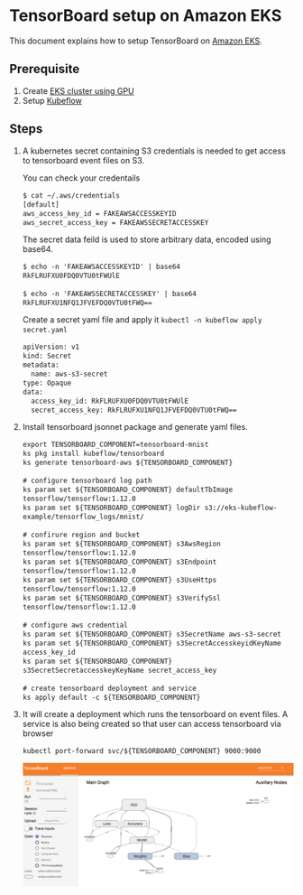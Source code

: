 # TensorBoard setup on Amazon EKS 
This document explains how to setup TensorBoard on [Amazon EKS](https://aws.amazon.com/eks/).

## Prerequisite
1. Create [EKS cluster using GPU](eks-gpu.md)
2. Setup [Kubeflow](kubeflow.md)

## Steps 

1. A kubernetes secret containing S3 credentials is needed to get access to tensorboard event files on S3. 
  
   You can check your credentails
   ```
   $ cat ~/.aws/credentials
   [default]
   aws_access_key_id = FAKEAWSACCESSKEYID
   aws_secret_access_key = FAKEAWSSECRETACCESSKEY
   ```
   The secret data feild is used to store arbitrary data, encoded using base64.

   ```
   $ echo -n 'FAKEAWSACCESSKEYID' | base64
   RkFLRUFXU0FDQ0VTU0tFWUlE
  
   $ echo -n 'FAKEAWSSECRETACCESSKEY' | base64
   RkFLRUFXU1NFQ1JFVEFDQ0VTU0tFWQ==
   ```

   Create a secret yaml file and apply it `kubectl -n kubeflow apply secret.yaml`

   ```
   apiVersion: v1
   kind: Secret
   metadata:
     name: aws-s3-secret
   type: Opaque
   data:
     access_key_id: RkFLRUFXU0FDQ0VTU0tFWUlE
     secret_access_key: RkFLRUFXU1NFQ1JFVEFDQ0VTU0tFWQ==
   ```

3. Install tensorboard jsonnet package and generate yaml files. 

   ```
   export TENSORBOARD_COMPONENT=tensorboard-mnist
   ks pkg install kubeflow/tensorboard
   ks generate tensorboard-aws ${TENSORBOARD_COMPONENT}

   # configure tensorboard log path
   ks param set ${TENSORBOARD_COMPONENT} defaultTbImage tensorflow/tensorflow:1.12.0
   ks param set ${TENSORBOARD_COMPONENT} logDir s3://eks-kubeflow-example/tensorflow_logs/mnist/

   # confirure region and bucket
   ks param set ${TENSORBOARD_COMPONENT} s3AwsRegion tensorflow/tensorflow:1.12.0
   ks param set ${TENSORBOARD_COMPONENT} s3Endpoint tensorflow/tensorflow:1.12.0
   ks param set ${TENSORBOARD_COMPONENT} s3UseHttps tensorflow/tensorflow:1.12.0
   ks param set ${TENSORBOARD_COMPONENT} s3VerifySsl tensorflow/tensorflow:1.12.0

   # configure aws credential
   ks param set ${TENSORBOARD_COMPONENT} s3SecretName aws-s3-secret
   ks param set ${TENSORBOARD_COMPONENT} s3SecretAccesskeyidKeyName access_key_id
   ks param set ${TENSORBOARD_COMPONENT} s3SecretSecretaccesskeyKeyName secret_access_key

   # create tensorboard deployment and service
   ks apply default -c ${TENSORBOARD_COMPONENT} 
   ```

2. It will create a deployment which runs the tensorboard on event files. A service is also being created so that user can access tensorboard via browser
   ```
   kubectl port-forward svc/${TENSORBOARD_COMPONENT} 9000:9000
   ```
   ![TensorBoard](images/tensorboard.png)